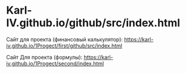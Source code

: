 # Karl-IV.github.io/github/src/index.html
Сайт для проекта (финансовый калькулятор): https://karl-iv.github.io/1Progect/first/github/src/index.html



Cайт Для проекта (формулы): https://karl-iv.github.io/1Progect/second/index.html

